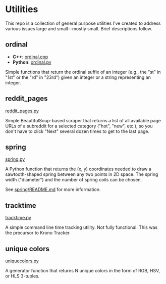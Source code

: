 # Utilities

This repo is a collection of general purpose utilities I've created to
address various issues large and small—mostly small. Brief descriptions
follow.

## ordinal

* **C++**: [ordinal.cpp](ordinal/ordinal.cpp)
* **Python**: [ordinal.py](ordinal/ordinal.py)

Simple functions that return the ordinal suffix of an integer (e.g., the "st"
in "1st" or the "rd" in "23rd") given an integer or a string representing
an integer.

## reddit_pages

[reddit_pages.py](reddit_pages/reddit_pages.py)

Simple BeautifulSoup-based scraper that returns a list of all available
page URLs of a subreddit for a selected category ("hot", "new", etc.), so you
don't have to click "Next" several dozen times to get to the last page.

## spring

[spring.py](spring/spring.py)

A Python function that returns the (x, y) coordinates needed to draw a
sawtooth-shaped spring between any two points in 2D space. The spring width
("diameter") and the number of spring coils can be chosen.

See [spring/README.md](spring/README.md) for more information.

## tracktime

[tracktime.py](tracktime/tracktime.py)

A simple command line time tracking utility. Not fully functional. This was
the precursor to Krono Tracker.

## unique colors

[uniquecolors.py](uniquecolors/uniquecolors.py)

A generator function that returns N unique colors in the form of RGB,
HSV, or HLS 3-tuples.
